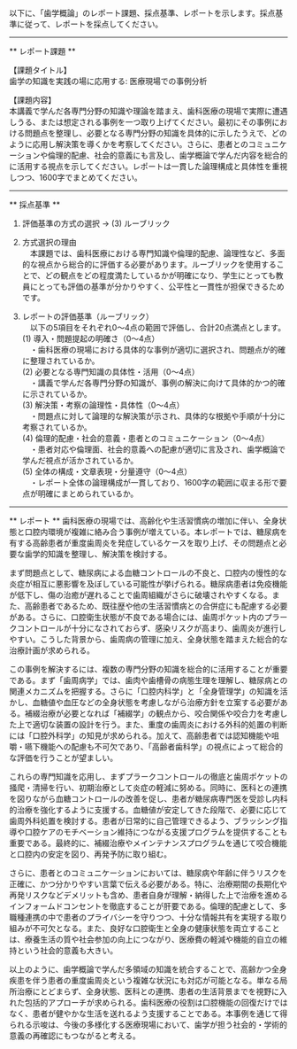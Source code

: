 以下に、「歯学概論」のレポート課題、採点基準、レポートを示します。採点基準に従って、レポートを採点してください。

---------------------------------------
** レポート課題 **

【課題タイトル】  
歯学の知識を実践の場に応用する: 医療現場での事例分析

【課題内容】  
本講義で学んだ各専門分野の知識や理論を踏まえ、歯科医療の現場で実際に遭遇しうる、または想定される事例を一つ取り上げてください。最初にその事例における問題点を整理し、必要となる専門分野の知識を具体的に示したうえで、どのように応用し解決策を導くかを考察してください。さらに、患者とのコミュニケーションや倫理的配慮、社会的意義にも言及し、歯学概論で学んだ内容を総合的に活用する視点を示してください。レポートは一貫した論理構成と具体性を重視しつつ、1600字でまとめてください。

---------------------------------------
** 採点基準 **

1. 評価基準の方式の選択 → (3) ルーブリック

2. 方式選択の理由  
　本課題では、歯科医療における専門知識や倫理的配慮、論理性など、多面的な視点から総合的に評価する必要があります。ルーブリックを使用することで、どの観点をどの程度満たしているかが明確になり、学生にとっても教員にとっても評価の基準が分かりやすく、公平性と一貫性が担保できるためです。

3. レポートの評価基準（ルーブリック）  
　以下の5項目をそれぞれ0～4点の範囲で評価し、合計20点満点とします。  
(1) 導入・問題提起の明確さ（0～4点）  
　・歯科医療の現場における具体的な事例が適切に選択され、問題点が的確に整理されているか。  
(2) 必要となる専門知識の具体性・活用（0～4点）  
　・講義で学んだ各専門分野の知識が、事例の解決に向けて具体的かつ的確に示されているか。  
(3) 解決策・考察の論理性・具体性（0～4点）  
　・問題点に対して論理的な解決策が示され、具体的な根拠や手順が十分に考察されているか。  
(4) 倫理的配慮・社会的意義・患者とのコミュニケーション（0～4点）  
　・患者対応や倫理面、社会的意義への配慮が適切に言及され、歯学概論で学んだ視点が活かされているか。  
(5) 全体の構成・文章表現・分量遵守（0～4点）  
　・レポート全体の論理構成が一貫しており、1600字の範囲に収まる形で要点が明確にまとめられているか。  

---------------------------------------
** レポート **
歯科医療の現場では、高齢化や生活習慣病の増加に伴い、全身状態と口腔内環境が複雑に絡み合う事例が増えている。本レポートでは、糖尿病を有する高齢患者が重度歯周炎を発症しているケースを取り上げ、その問題点と必要な歯学的知識を整理し、解決策を検討する。

まず問題点として、糖尿病による血糖コントロールの不良と、口腔内の慢性的な炎症が相互に悪影響を及ぼしている可能性が挙げられる。糖尿病患者は免疫機能が低下し、傷の治癒が遅れることで歯周組織がさらに破壊されやすくなる。また、高齢患者であるため、既往歴や他の生活習慣病との合併症にも配慮する必要がある。さらに、口腔衛生状態が不良である場合には、歯周ポケット内のプラークコントロールが十分になされておらず、感染リスクが高まり、歯周炎が進行しやすい。こうした背景から、歯周病の管理に加え、全身状態を踏まえた総合的な治療計画が求められる。

この事例を解決するには、複数の専門分野の知識を総合的に活用することが重要である。まず「歯周病学」では、歯肉や歯槽骨の病態生理を理解し、糖尿病との関連メカニズムを把握する。さらに「口腔内科学」と「全身管理学」の知識を活かし、血糖値や血圧などの全身状態を考慮しながら治療方針を立案する必要がある。補綴治療が必要となれば「補綴学」の観点から、咬合関係や咬合力を考慮した上で適切な装置の設計を行う。また、重度の歯周炎における外科的処置の判断には「口腔外科学」の知見が求められる。加えて、高齢患者では認知機能や咀嚼・嚥下機能への配慮も不可欠であり、「高齢者歯科学」の視点によって総合的な評価を行うことが望ましい。

これらの専門知識を応用し、まずプラークコントロールの徹底と歯周ポケットの掻爬・清掃を行い、初期治療として炎症の軽減に努める。同時に、医科との連携を図りながら血糖コントロールの改善を促し、患者が糖尿病専門医を受診し内科的治療を強化するように支援する。血糖値が安定してきた段階で、必要に応じて歯周外科処置を検討する。患者が日常的に自己管理できるよう、ブラッシング指導や口腔ケアのモチベーション維持につながる支援プログラムを提供することも重要である。最終的に、補綴治療やメインテナンスプログラムを通じて咬合機能と口腔内の安定を図り、再発予防に取り組む。

さらに、患者とのコミュニケーションにおいては、糖尿病や年齢に伴うリスクを正確に、かつ分かりやすい言葉で伝える必要がある。特に、治療期間の長期化や再発リスクなどデメリットも含め、患者自身が理解・納得した上で治療を進めるインフォームドコンセントを徹底することが肝要である。倫理的配慮として、多職種連携の中で患者のプライバシーを守りつつ、十分な情報共有を実現する取り組みが不可欠となる。また、良好な口腔衛生と全身の健康状態を両立することは、療養生活の質や社会参加の向上につながり、医療費の軽減や機能的自立の維持という社会的意義も大きい。

以上のように、歯学概論で学んだ多領域の知識を統合することで、高齢かつ全身疾患を伴う患者の重度歯周炎という複雑な状況にも対応が可能となる。単なる局所治療にとどまらず、全身状態、医科との連携、患者の生活背景までを視野に入れた包括的アプローチが求められる。歯科医療の役割は口腔機能の回復だけではなく、患者が健やかな生活を送れるよう支援することである。本事例を通じて得られる示唆は、今後の多様化する医療現場において、歯学が担う社会的・学術的意義の再確認にもつながると考える。

